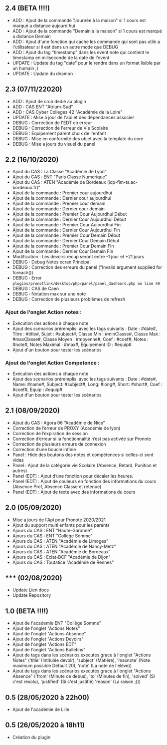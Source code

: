 ## 2.4 (BETA !!!!)
- ADD : Ajout de la commande "Journée à la maison" si 1 cours est marqué a distance aujourd'hui
- ADD : Ajout de la commande "Demain à la maison" si 1 cours est marqué a distance Demain
- ADD : Ajout d'une fonction qui cache les commande qui sont pas utile a l'utilisateur si il est dans un autre mode que DEBUG
- ADD : Ajout du tag "timestamp" dans les event note qui contient le timestamp en miliseconde de la date de l'event
- UPDATE : Update du tag "date" pour le rendre dans un format lisible par un humain ;)
- UPDATE : Update du deamon

## 2.3 (07/11/22020)
- ADD : Ajout de cron dedié au plugin
- ADD : CAS ENT "Atrium-Sud"
- ADD : CAS Cyber Colleges 42 "Académie de la Loire"
- UPDATE : Mise à jour de l'api et des dépendances associer 
- DEBUG : Correction de l'EDT en erreur
- DEBUG : Correction de l'erreur de Vie Scolaire
- DEBUG : Equipement parent choix de l'enfant
- DEBUG : Mise en conformité des objet avec la template du core
- DEBUG : Mise a jours du visuel du panel

## 2.2 (16/10/2020)
- Ajout du CAS : La Classe "Académie de Lyon"
- Ajout du CAS : ENT "Paris Classe Numerique"
- Ajout du CAS : ATEN "Académie de Bordeaux (idp-fim-ts.ac-bordeaux.fr)"
- Ajout de la commande : Premier cour aujourdhui
- Ajout de la commande : Dernier cour aujourdhui
- Ajout de la commande : Premier cour demain
- Ajout de la commande : Dernier cour demain
- Ajout de la commande : Premier Cour Aujourdhui Début
- Ajout de la commande : Dernier Cour Aujourdhui Début
- Ajout de la commande : Premier Cour Aujourdhui Fin
- Ajout de la commande : Dernier Cour Aujourdhui Fin
- Ajout de la commande : Premier Cour Demain Début
- Ajout de la commande : Dernier Cour Demain Début
- Ajout de la commande : Premier Cour Demain Fin
- Ajout de la commande : Dernier Cour Demain Fin
- Modification : Les devoirs recup seront entre -1 jour et +21 jours
- DEBUG : Debug Notes ecran Principal
- DEBUG : Correction des erreurs du panel ("Invalid argument supplied for foreach())
- DEBUG : Error `plugins/pronotlink/desktop/php/panel/panel_dashbord.php on line 49`
- DEBUG : CAS de Caen
- DEBUG : Notation max sur une note
- DEBUG : Correction  de plusieurs problèmes de refresh

### Ajout de l'onglet Action notes : 
- Exécution des actions à chaque note
- Ajout des scenarios préremplis  avec les tags suivants :  Date : #date#, Titre : #title#, Sujet : #subject#, Classe Min : #minClasse#, Classe Max : #maxClasse#, Classe Moyen : #moyenne#, Coef : #coef#, Notes : #note#, Notes Maximal : #max#, Equipement ID : #equip#
- Ajout d'un bouton pour tester les scénarios

### Ajout de l'onglet Action Competence : 
- Exécution des actions à chaque note
- Ajout des scenarios préremplis  avec les tags suivants : Date : #date#, Name: #name#, Subject: #subject#,  Long: #long#, Short: #short#, Coef : #coef#,  Equip : #equip#
- Ajout d'un bouton pour tester les scénarios


## 2.1 (08/09/2020)
- Ajout du CAS : Agora 06 “Académie de Nice”
- Correction de l’erreur de PROXY (Académie de lyon)
- Correction de l’expiration de session
- Correction d’erreur si la fonctionnalité n’est pas activée sur Pronote
- Correction de plusieurs erreurs de connexion
- Correction d’une boucle infinie
- Panel : Hide des boutons des notes et compétences si celles-ci sont vides
- Panel : Ajout de la catégorie vie Scolaire (Absence, Retard, Punition et autres)
- Panel (EDT) : Ajout d’une fonction pour décaler les heures.
- Panel (EDT) : Ajout de couleurs en fonction des informations du cours (Absence Prof, Absence Classe et retenue)
- Panel (EDT) : Ajout de texte avec des informations du cours

## 2.0 (05/09/2020)
- Mise a jours de l'Api pour Pronote 2020/2021
- Ajout du support multi enfants pour les parents
- Ajours du CAS : ENT "Haute-Garonne"
- Ajours du CAS : ENT "Collège Somme"
- Ajours du CAS : ATEN "Académie de Limoges"
- Ajours du CAS : ATEN "Académie de Nancy-Metz"
- Ajours du CAS : ATEN "Académie de Bordeaux"
- Ajours du CAS : Eclat-BCF "Académie de Dijon"
- Ajours du CAS : Toutatice "Académie de Rennes"


## *** (02/08/2020)
- Update Lien docs
- Update Repository

## 1.0 (BETA !!!!)
- Ajout de l'academie ENT "Collège Somme"
- Ajout de l'onglet "Actions Notes"
- Ajout de l'onglet "Actions Absence"
- Ajout de l'onglet "Actions Devoirs"
- Ajout de l'onglet "Actions EDT"
- Ajout de l'onglet "Actions Bulletins"
- Ajout de tags dans les scénarios executés grace à l'onglet "Actions Notes" ('title' (Intitulée devoir), 'subject' (Matière), 'maxnote' (Note maximum possible Default 20), 'note' (La note de l'élève))
- Ajout de tags dans les scénarios executés grace à l'onglet "Actions Absence" ('from' (Minute de debus), 'to' (Minutes de fin), 'solved' (Si c'est resolu), 'justified' (Si c'est justifié) 'reason' (La raison ;)))

## 0.5 (28/05/2020 à 22h00)
- Ajout de l'académie de Lille

## 0.5 (26/05/2020 à 18h11)
- Création du plugin 
